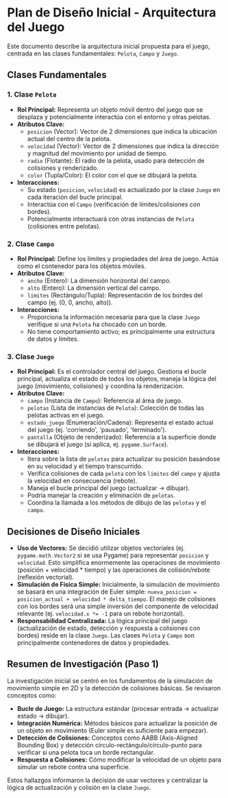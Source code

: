 # Plan de Diseño Inicial - Arquitectura del Juego

Este documento describe la arquitectura inicial propuesta para el juego, centrada en las clases fundamentales: `Pelota`, `Campo` y `Juego`.

## Clases Fundamentales

### 1. Clase `Pelota`

*   **Rol Principal:** Representa un objeto móvil dentro del juego que se desplaza y potencialmente interactúa con el entorno y otras pelotas.
*   **Atributos Clave:**
    *   `posicion` (Vector): Vector de 2 dimensiones que indica la ubicación actual del centro de la pelota.
    *   `velocidad` (Vector): Vector de 2 dimensiones que indica la dirección y magnitud del movimiento por unidad de tiempo.
    *   `radio` (Flotante): El radio de la pelota, usado para detección de colisiones y renderizado.
    *   `color` (Tupla/Color): El color con el que se dibujará la pelota.
*   **Interacciones:**
    *   Su estado (`posicion`, `velocidad`) es actualizado por la clase `Juego` en cada iteración del bucle principal.
    *   Interactúa con el `Campo` (verificación de límites/colisiones con bordes).
    *   Potencialmente interactuará con otras instancias de `Pelota` (colisiones entre pelotas).

### 2. Clase `Campo`

*   **Rol Principal:** Define los límites y propiedades del área de juego. Actúa como el contenedor para los objetos móviles.
*   **Atributos Clave:**
    *   `ancho` (Entero): La dimensión horizontal del campo.
    *   `alto` (Entero): La dimensión vertical del campo.
    *   `limites` (Rectángulo/Tupla): Representación de los bordes del campo (ej. (0, 0, ancho, alto)).
*   **Interacciones:**
    *   Proporciona la información necesaria para que la clase `Juego` verifique si una `Pelota` ha chocado con un borde.
    *   No tiene comportamiento activo; es principalmente una estructura de datos y límites.

### 3. Clase `Juego`

*   **Rol Principal:** Es el controlador central del juego. Gestiona el bucle principal, actualiza el estado de todos los objetos, maneja la lógica del juego (movimiento, colisiones) y coordina la renderización.
*   **Atributos Clave:**
    *   `campo` (Instancia de `Campo`): Referencia al área de juego.
    *   `pelotas` (Lista de instancias de `Pelota`): Colección de todas las pelotas activas en el juego.
    *   `estado_juego` (Enumeración/Cadena): Representa el estado actual del juego (ej. 'corriendo', 'pausado', 'terminado').
    *   `pantalla` (Objeto de renderizado): Referencia a la superficie donde se dibujará el juego (si aplica, ej. `pygame.Surface`).
*   **Interacciones:**
    *   Itera sobre la lista de `pelotas` para actualizar su posición basándose en su velocidad y el tiempo transcurrido.
    *   Verifica colisiones de cada `pelota` con los `limites` del `campo` y ajusta la velocidad en consecuencia (rebote).
    *   Maneja el bucle principal del juego (actualizar -> dibujar).
    *   Podría manejar la creación y eliminación de `pelotas`.
    *   Coordina la llamada a los métodos de dibujo de las `pelotas` y el `campo`.

## Decisiones de Diseño Iniciales

*   **Uso de Vectores:** Se decidió utilizar objetos vectoriales (ej. `pygame.math.Vector2` si se usa Pygame) para representar `posicion` y `velocidad`. Esto simplifica enormemente las operaciones de movimiento (posición + velocidad * tiempo) y las operaciones de colisión/rebote (reflexión vectorial).
*   **Simulación de Física Simple:** Inicialmente, la simulación de movimiento se basará en una integración de Euler simple: `nueva_posicion = posicion_actual + velocidad * delta_tiempo`. El manejo de colisiones con los bordes será una simple inversión del componente de velocidad relevante (ej. `velocidad.x *= -1` para un rebote horizontal).
*   **Responsabilidad Centralizada:** La lógica principal del juego (actualización de estado, detección y respuesta a colisiones con bordes) reside en la clase `Juego`. Las clases `Pelota` y `Campo` son principalmente contenedores de datos y propiedades.

## Resumen de Investigación (Paso 1)

La investigación inicial se centró en los fundamentos de la simulación de movimiento simple en 2D y la detección de colisiones básicas. Se revisaron conceptos como:

*   **Bucle de Juego:** La estructura estándar (procesar entrada -> actualizar estado -> dibujar).
*   **Integración Numérica:** Métodos básicos para actualizar la posición de un objeto en movimiento (Euler simple es suficiente para empezar).
*   **Detección de Colisiones:** Conceptos como AABB (Axis-Aligned Bounding Box) y detección círculo-rectángulo/círculo-punto para verificar si una pelota toca un borde rectangular.
*   **Respuesta a Colisiones:** Cómo modificar la velocidad de un objeto para simular un rebote contra una superficie.

Estos hallazgos informaron la decisión de usar vectores y centralizar la lógica de actualización y colisión en la clase `Juego`.